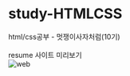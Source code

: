 # study-HTMLCSS
html/css공부 - 멋쟁이사자처럼(10기)<br>
<br>
resume 사이트 미리보기<br>
![web](https://user-images.githubusercontent.com/102667851/161999240-c89d77da-fa7a-459c-857d-d980d258567c.PNG)
